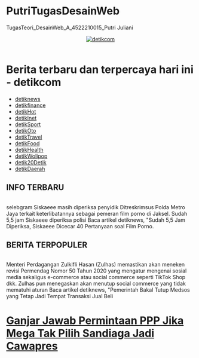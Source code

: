 # PutriTugasDesainWeb
TugasTeori_DesainWeb_A_4522210015_Putri Juliani
<!DOCTYPE html>
<html lang="en">
<head>
    <meta charset="UTF-8">
    <meta name="viewport" content="width=, initial-scale=1.0">
    <title>detikcom - Informasi Berita Terkini dan Terbaru Hari Ini</title>
</head>
<header class="header">
	<div class="container">
		<div class="grid-row no-gutter flex-between">
            <div class="column-auto header__logo">
				<a href="https://www.detik.com/" dtr-evt="header" dtr-sec="logo detikcom" dtr-act="logo detikcom" onclick="_pt(this)"><img src="https://akcdn.detik.net.id/community/media/visual/2019/06/28/2846568b-3057-49c6-8125-ff5135d07312.png?d=1" title="" alt="detikcom" class="logodetik"></a>            
            </div>
            <!-- S:leaderboard --> <!-- E:leaderboard -->		</div>
	</div>
</header>
<body>
    <h1 class="head-1">Berita terbaru dan terpercaya hari ini - detikcom</h1>
    <ul>
        <li><a href="">detiknews</a></li>
        <li><a href="">detikfinance</a></li>
        <li><a href="">detikHot</a></li>
        <li><a href="">detikInet</a></li>
        <li><a href="">detikSport</a></li>
        <li><a href="">detikOto</a></li>
        <li><a href="">detikTravel</a></li>
        <li><a href="">detikFood</a></li>
        <li><a href="">detikHealth</a></li>
        <li><a href="">detikWolipop</a></li>
        <li><a href="">detik20Detik</a></li>
        <li><a href="">detikDaerah</a></li>
    </ul>
    <main>
        <article>
            <h1>INFO TERBARU</h1>
            <img src="https://akcdn.detik.net.id/community/media/visual/2023/09/25/penampilan-siskaeee-dipanggil-polisi-soal-film-porno-3_169.jpeg?w=700&q=90" alt="">
            <p>selebgram Siskaeee masih diperiksa penyidik Ditreskrimsus Polda Metro Jaya terkait keterlibatannya sebagai pemeran film porno di Jaksel. Sudah 5,5 jam Siskaeee diperiksa polisi
               Baca artikel detiknews, "Sudah 5,5 Jam Diperiksa, Siskaeee Dicecar 40 Pertanyaan soal Film Porno.</p>
        </article>
        <article>
            <h1>BERITA TERPOPULER</h1>
            <img src="https://akcdn.detik.net.id/community/media/visual/2023/09/25/konferensi-pers-mendag-menkominfo-dan-menkop-ukm-marlindadetikcom_169.jpeg?w=700&q=90" alt="">
            <p>Menteri Perdagangan Zulkifli Hasan (Zulhas) memastikan akan meneken revisi Permendag Nomor 50 Tahun 2020 yang mengatur mengenai sosial media sekaligus e-commerce atau social commerce seperti TikTok Shop dkk.
               Zulhas pun menegaskan akan menutup social commerce yang tidak mematuhi aturan
               Baca artikel detiknews, "Pemerintah Bakal Tutup Medsos yang Tetap Jadi Tempat Transaksi Jual Beli</p>
        </article>
        <h1>
            <a href="https://news.detik.com/pemilu/d-6949467/ganjar-jawab-permintaan-ppp-jika-mega-tak-pilih-sandiaga-jadi-cawapres">Ganjar Jawab Permintaan PPP Jika Mega Tak Pilih Sandiaga Jadi Cawapres</a>
        </h1>
    </main>
</body>
    

